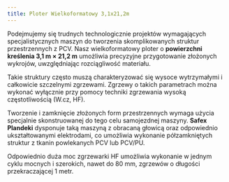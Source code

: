 ```yaml
---
title: Ploter Wielkoformatowy 3,1x21,2m
---
```


Podejmujemy się trudnych technologicznie projektów wymagających
specjalistycznych maszyn do tworzenia skomplikowanych struktur przestrzennych z
PCV. Nasz wielkoformatowy ploter o **powierzchni kreślenia 3,1 m × 21,2 m**
umożliwia precyzyjne przygotowanie złożonych wykrojów, uwzględniając
rozciągliwość materiału.

Takie struktury często muszą charakteryzować się wysoce wytrzymałymi i
całkowicie szczelnymi zgrzewami. Zgrzewy o takich parametrach można wykonać
wyłącznie przy pomocy techniki zgrzewania wysoką częstotliwością (W.cz, HF).

Tworzenie i zamknięcie złożonych form przestrzennych wymaga użycia specjalnie
skonstruowanej do tego celu samojezdnej maszyny. **Safex Plandeki** dysponuje
taką maszyną z obracaną głowicą oraz odpowiednio ukształtowanymi elektrodami, co
umożliwia wykonanie półzamkniętych struktur z tkanin powlekanych PCV lub PCV/PU.

Odpowiednio duża moc zgrzewarki HF umożliwia wykonanie w jednym cyklu mocnych i
szerokich, nawet do 80 mm, zgrzewów o długości przekraczającej 1 metr.
